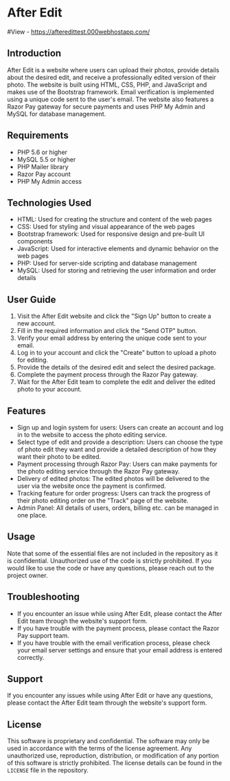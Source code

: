 # After Edit

#View - https://afteredittest.000webhostapp.com/

## Introduction
After Edit is a website where users can upload their photos, provide details about the desired edit, and receive a professionally edited version of their photo. The website is built using HTML, CSS, PHP, and JavaScript and makes use of the Bootstrap framework. Email verification is implemented using a unique code sent to the user's email. The website also features a Razor Pay gateway for secure payments and uses PHP My Admin and MySQL for database management.

## Requirements
- PHP 5.6 or higher
- MySQL 5.5 or higher
- PHP Mailer library
- Razor Pay account
- PHP My Admin access

## Technologies Used
- HTML: Used for creating the structure and content of the web pages
- CSS: Used for styling and visual appearance of the web pages
- Bootstrap framework: Used for responsive design and pre-built UI components
- JavaScript: Used for interactive elements and dynamic behavior on the web pages
- PHP: Used for server-side scripting and database management
- MySQL: Used for storing and retrieving the user information and order details

## User Guide
1. Visit the After Edit website and click the "Sign Up" button to create a new account.
2. Fill in the required information and click the "Send OTP" button.
3. Verify your email address by entering the unique code sent to your email.
4. Log in to your account and click the "Create" button to upload a photo for editing.
5. Provide the details of the desired edit and select the desired package.
6. Complete the payment process through the Razor Pay gateway.
7. Wait for the After Edit team to complete the edit and deliver the edited photo to your account.

## Features
- Sign up and login system for users: Users can create an account and log in to the website to access the photo editing service.
- Select type of edit and provide a description: Users can choose the type of photo edit they want and provide a detailed description of how they want their photo to be edited.
- Payment processing through Razor Pay: Users can make payments for the photo editing service through the Razor Pay gateway.
- Delivery of edited photos: The edited photos will be delivered to the user via the website once the payment is confirmed.
- Tracking feature for order progress: Users can track the progress of their photo editing order on the "Track" page of the website.
- Admin Panel: All details of users, orders, billing etc. can be managed in one place.

## Usage
Note that some of the essential files are not included in the repository as it is confidential. Unauthorized use of the code is strictly prohibited. 
If you would like to use the code or have any questions, please reach out to the project owner.

## Troubleshooting
- If you encounter an issue while using After Edit, please contact the After Edit team through the website's support form.
- If you have trouble with the payment process, please contact the Razor Pay support team.
- If you have trouble with the email verification process, please check your email server settings and ensure that your email address is entered correctly.

## Support
If you encounter any issues while using After Edit or have any questions, please contact the After Edit team through the website's support form.

## License
This software is proprietary and confidential. The software may only be used in accordance with the terms of the license agreement. Any unauthorized use, reproduction, distribution, or modification of any portion of this software is strictly prohibited. The license details can be found in the `LICENSE` file in the repository.
